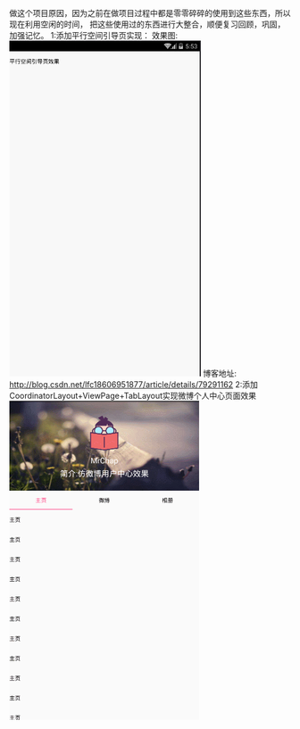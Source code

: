 做这个项目原因，因为之前在做项目过程中都是零零碎碎的使用到这些东西，所以现在利用空闲的时间，
把这些使用过的东西进行大整合，顺便复习回顾，巩固，加强记忆。
1:添加平行空间引导页实现：
    效果图:
    ![image](https://github.com/online2/SomeUiEffect/blob/openMaster/images/lbeguide.gif)
    博客地址:
    http://blog.csdn.net/lfc18606951877/article/details/79291162
2:添加CoordinatorLayout+ViewPage+TabLayout实现微博个人中心页面效果
    ![image](https://github.com/online2/SomeUiEffect/blob/openMaster/images/stickynav.gif)